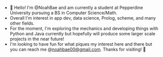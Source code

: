 - 👋 Hello! I'm @NoahBae and am currently a student at Pepperdine University pursuing a BS in Computer Science/Math. 
- Overall I'm interest in app dev, data science, Prolog, scheme, and many other fields. 
- For the moment, I'm exploring the mechanics and developing things with Python and Java currently but hopefully will produce some larger scale projects in the near future!
- I'm looking to have fun for what piques my interest here and there but you can reach me @noahbae00@gmail.com. Thanks for visiting! 👋
